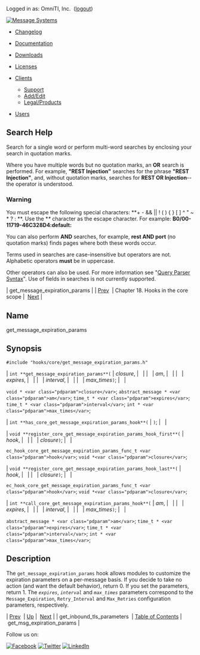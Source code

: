 Logged in as: OmniTI, Inc.  ([logout](https://support.messagesystems.com/logout.php))

[![Message Systems](https://support.messagesystems.com/images/ms-white205.png)](https://support.messagesystems.com/start.php) 

*   [Changelog](https://support.messagesystems.com/start.php?show=changelog)
*   [Documentation](https://support.messagesystems.com/docs/)
*   [Downloads](https://support.messagesystems.com/start.php)

*   [Licenses](https://support.messagesystems.com/license_summary.php)
*   <a href="">Clients</a>
    *   [Support](https://support.messagesystems.com/cs.php)
    *   [Add/Edit](https://support.messagesystems.com/edit_client.php)
    *   [Legal/Products](https://support.messagesystems.com/edit_products.php)
*   [Users](https://support.messagesystems.com/edit_customer.php)

## Search Help

Search for a single word or perform multi-word searches by enclosing your search in quotation marks.

Where you have multiple words but no quotation marks, an **OR** search is performed. For example, **"REST Injection"** searches for the phrase **"REST Injection"**, and, without quotation marks, searches for **REST OR Injection**--the operator is understood.

### Warning

You must escape the following special characters: **+ - && || ! ( ) { } [ ] ^ " ~ * ? : \**. Use the **\** character as the escape character. For example: **B0/00-11719-46C328D4\:default\:**

You can also perform **AND** searches, for example, **rest AND port** (no quotation marks) finds pages where both these words occur.

Terms used in searches are case-insensitive but operators are not. Alphabetic operators **must** be in uppercase.

Other operators can also be used. For more information see "[Query Parser Syntax](https://lucene.apache.org/core/old_versioned_docs/versions/3_0_0/queryparsersyntax.html)". Use of fields in searches is not currently supported.

| get_message_expiration_params |
| [Prev](extending.hooks.core.get_inbound_tls_parameters.php)  | Chapter 18. Hooks in the core scope |  [Next](extending.hooks.core.get_msg_expiration_params.php) |

<a name="extending.hooks.core.get_message_expiration_params"></a>
## Name

get_message_expiration_params

## Synopsis

`#include "hooks/core/get_message_expiration_params.h"`

| `int **get_message_expiration_params**(` | <var class="pdparam">closure</var>, |   |
|   | <var class="pdparam">am</var>, |   |
|   | <var class="pdparam">expires</var>, |   |
|   | <var class="pdparam">interval</var>, |   |
|   | <var class="pdparam">max_times</var>`)`; |   |

`void * <var class="pdparam">closure</var>`;
`abstract_message * <var class="pdparam">am</var>`;
`time_t * <var class="pdparam">expires</var>`;
`time_t * <var class="pdparam">interval</var>`;
`int * <var class="pdparam">max_times</var>`;

| `int **has_core_get_message_expiration_params_hook**(` | `)`; |   |

| `void **register_core_get_message_expiration_params_hook_first**(` | <var class="pdparam">hook</var>, |   |
|   | <var class="pdparam">closure</var>`)`; |   |

`ec_hook_core_get_message_expiration_params_func_t <var class="pdparam">hook</var>`;
`void *<var class="pdparam">closure</var>`;

| `void **register_core_get_message_expiration_params_hook_last**(` | <var class="pdparam">hook</var>, |   |
|   | <var class="pdparam">closure</var>`)`; |   |

`ec_hook_core_get_message_expiration_params_func_t <var class="pdparam">hook</var>`;
`void *<var class="pdparam">closure</var>`;

| `int **call_core_get_message_expiration_params_hook**(` | <var class="pdparam">am</var>, |   |
|   | <var class="pdparam">expires</var>, |   |
|   | <var class="pdparam">interval</var>, |   |
|   | <var class="pdparam">max_times</var>`)`; |   |

`abstract_message * <var class="pdparam">am</var>`;
`time_t * <var class="pdparam">expires</var>`;
`time_t * <var class="pdparam">interval</var>`;
`int * <var class="pdparam">max_times</var>`;<a name="idp21350560"></a>
## Description

The `get_message_expiration_params` hook allows modules to customize the expiration parameters on a per-message basis. If you decide to take no action (and want the default behavior), return 0\. If you set the parameters, return 1\. The *`expires`*, *`interval`* and *`max_times`* parameters correspond to the `Message_Expiration`, `Retry_Interval` and `Max_Retries` configuration parameters, respectively.

| [Prev](extending.hooks.core.get_inbound_tls_parameters.php)  | [Up](extending.hooks.core.php) |  [Next](extending.hooks.core.get_msg_expiration_params.php) |
| get_inbound_tls_parameters  | [Table of Contents](index.php) |  get_msg_expiration_params |

Follow us on:

[![Facebook](https://support.messagesystems.com/images/icon-facebook.png)](http://www.facebook.com/messagesystems) [![Twitter](https://support.messagesystems.com/images/icon-twitter.png)](http://twitter.com/#!/MessageSystems) [![LinkedIn](https://support.messagesystems.com/images/icon-linkedin.png)](http://www.linkedin.com/company/message-systems)